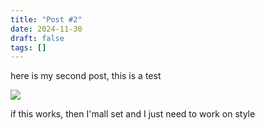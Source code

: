 ```yaml
---
title: "Post #2"
date: 2024-11-30
draft: false
tags: []
---
```

here is my second post, this is a test


![](/images/Pasted%20image%2020241130155157.png)






if this works, then I'mall set and I just need to work on style